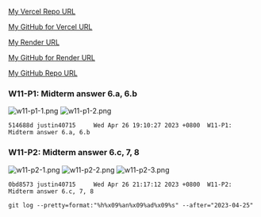 [My Vercel Repo URL](https://1112-client-card-demo-80.vercel.app/)

[My GitHub for Vercel URL](https://github.com/1112-wp2/1112-client-card-demo-80)

[My Render URL](https://one112-server-cs-info-lab-62wd.onrender.com)

[My GitHub for Render URL](https://github.com/1112-wp2/1112-server-card-demo-80)

[My GitHub Repo URL](https://github.com/1112-wp2/1111-wp2_demo_80)

### W11-P1: Midterm answer 6.a, 6.b

![w11-p1-1.png](https://wjviuyuwtkixlajqlpbk.supabase.co/storage/v1/object/public/demo-80/md_img/w11-p1-1.png)
![w11-p1-2.png](https://wjviuyuwtkixlajqlpbk.supabase.co/storage/v1/object/public/demo-80/md_img/w11-p1-2.png)

```
514688d justin40715     Wed Apr 26 19:10:27 2023 +0800  W11-P1: Midterm answer 6.a, 6.b
```

### W11-P2: Midterm answer 6.c, 7, 8

![w11-p2-1.png](https://wjviuyuwtkixlajqlpbk.supabase.co/storage/v1/object/public/demo-80/md_img/w11-p2-1.png)
![w11-p2-2.png](https://wjviuyuwtkixlajqlpbk.supabase.co/storage/v1/object/public/demo-80/md_img/w11-p2-2.png)
![w11-p2-3.png](https://wjviuyuwtkixlajqlpbk.supabase.co/storage/v1/object/public/demo-80/md_img/w11-p2-3.png)

```
0bd8573 justin40715     Wed Apr 26 21:17:12 2023 +0800  W11-P2: Midterm answer 6.c, 7, 8
```

```
git log --pretty=format:"%h%x09%an%x09%ad%x09%s" --after="2023-04-25"
```
